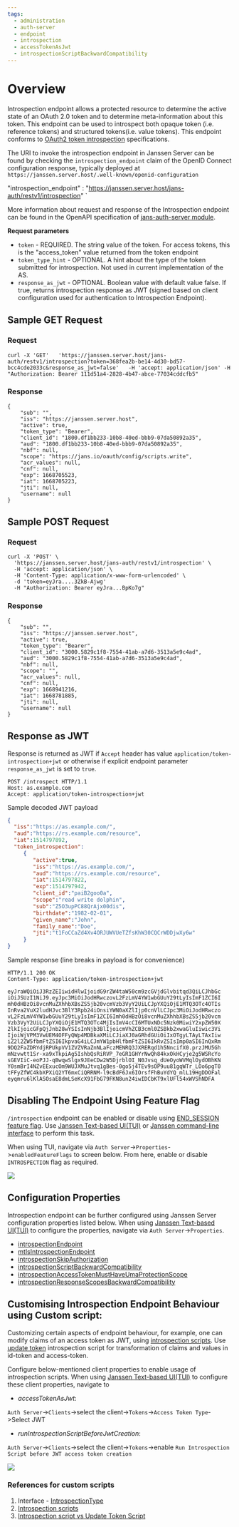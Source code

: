 ```yaml
---
tags:
  - administration
  - auth-server
  - endpoint
  - introspection
  - accessTokenAsJwt
  - introspectionScriptBackwardCompatibility
---
```


# Overview

Introspection endpoint allows a protected resource to determine the active state of an OAuth 2.0 token and to determine 
meta-information about this token. This endpoint can be used to introspect
both opaque token (i.e. reference tokens) and structured tokens(i.e. value tokens). This endpoint conforms to [OAuth2 token
introspection](https://datatracker.ietf.org/doc/html/rfc7662) specifications.

The URI to invoke the introspection endpoint in Janssen Server 
can be found by checking the `introspection_endpoint` claim of the OpenID Connect configuration response, typically deployed at `https://janssen.server.host/.well-known/openid-configuration`

 "introspection_endpoint" : "https://janssen.server.host/jans-auth/restv1/introspection" `

More information about request and response of the Introspection endpoint can be found in
the OpenAPI specification of [jans-auth-server module](https://gluu.org/swagger-ui/?url=https://raw.githubusercontent.com/JanssenProject/jans/vreplace-janssen-version/jans-auth-server/docs/swagger.yaml#/Token/get-introspection).

**Request parameters**
- `token` - REQUIRED.  The string value of the token.  For access tokens, this is the "access_token" value returned from the token endpoint
- `token_type_hint` - OPTIONAL.  A hint about the type of the token submitted for introspection. Not used in current implementation of the AS. 
- `response_as_jwt` - OPTIONAL. Boolean value with default value false. If true, returns introspection response as JWT (signed based on client configuration used for authentication to Introspection Endpoint).

## Sample GET Request

### Request

```
curl -X 'GET'   'https://janssen.server.host/jans-auth/restv1/introspection?token=368fea2b-be14-4d30-bd57-bcc4cde2033c&response_as_jwt=false'   -H 'accept: application/json' -H   "Authorization: Bearer 111d51a4-2828-4b47-abce-77034cddcfb5"
```

### Response

```
{
    "sub": "",
    "iss": "https://janssen.server.host",
    "active": true,
    "token_type": "Bearer",
    "client_id": "1800.df1bb233-10b8-40ed-bbb9-07da50892a35",
    "aud": "1800.df1bb233-10b8-40ed-bbb9-07da50892a35",
    "nbf": null,
    "scope": "https://jans.io/oauth/config/scripts.write",
    "acr_values": null,
    "cnf": null,
    "exp": 1668705523,
    "iat": 1668705223,
    "jti": null,
    "username": null
}
```
## Sample POST Request

### Request

```
curl -X 'POST' \
  'https://janssen.server.host/jans-auth/restv1/introspection' \
  -H 'accept: application/json' \
  -H 'Content-Type: application/x-www-form-urlencoded' \
  -d 'token=eyJra....3ZkB-Ajwg'  
  -H "Authorization: Bearer eyJra...BpKo7g"
```

### Response

```
{
    "sub": "",
    "iss": "https://janssen.server.host",
    "active": true,
    "token_type": "Bearer",
    "client_id": "3000.5829c1f8-7554-41ab-a7d6-3513a5e9c4ad",
    "aud": "3000.5829c1f8-7554-41ab-a7d6-3513a5e9c4ad",
    "nbf": null,
    "scope": "",
    "acr_values": null,
    "cnf": null,
    "exp": 1668941216,
    "iat": 1668781885,
    "jti": null,
    "username": null
}
```

## Response as JWT


Response is returned as JWT if `Accept` header has value `application/token-introspection+jwt` or otherwise if explicit endpoint parameter `response_as_jwt` is set to `true`.

```
POST /introspect HTTP/1.1
Host: as.example.com
Accept: application/token-introspection+jwt
```  

Sample decoded JWT payload
```json
{
  "iss":"https://as.example.com/",
  "aud":"https://rs.example.com/resource",
  "iat":1514797892,
  "token_introspection":
     {
        "active":true,
        "iss":"https://as.example.com/",
        "aud":"https://rs.example.com/resource",
        "iat":1514797822,
        "exp":1514797942,
        "client_id":"paiB2goo0a",
        "scope":"read write dolphin",
        "sub":"Z5O3upPC88QrAjx00dis",
        "birthdate":"1982-02-01",
        "given_name":"John",
        "family_name":"Doe",
        "jti":"t1FoCCaZd4Xv4ORJUWVUeTZfsKhW30CQCrWDDjwXy6w"
     }
} 
```

Sample response (line breaks in payload is for convenience)

```
HTTP/1.1 200 OK
Content-Type: application/token-introspection+jwt

eyJraWQiOiJ3RzZEIiwidHlwIjoidG9rZW4taW50cm9zcGVjdGlvbitqd3QiLCJhbGc
iOiJSUzI1NiJ9.eyJpc3MiOiJodHRwczovL2FzLmV4YW1wbGUuY29tLyIsImF1ZCI6I
mh0dHBzOi8vcnMuZXhhbXBsZS5jb20vcmVzb3VyY2UiLCJpYXQiOjE1MTQ3OTc4OTIs
InRva2VuX2ludHJvc3BlY3Rpb24iOnsiYWN0aXZlIjp0cnVlLCJpc3MiOiJodHRwczo
vL2FzLmV4YW1wbGUuY29tLyIsImF1ZCI6Imh0dHBzOi8vcnMuZXhhbXBsZS5jb20vcm
Vzb3VyY2UiLCJpYXQiOjE1MTQ3OTc4MjIsImV4cCI6MTUxNDc5Nzk0MiwiY2xpZW50X
2lkIjoicGFpQjJnb28wYSIsInNjb3BlIjoicmVhZCB3cml0ZSBkb2xwaGluIiwic3Vi
IjoiWjVPM3VwUEM4OFFyQWp4MDBkaXMiLCJiaXJ0aGRhdGUiOiIxOTgyLTAyLTAxIiw
iZ2l2ZW5fbmFtZSI6IkpvaG4iLCJmYW1pbHlfbmFtZSI6IkRvZSIsImp0aSI6InQxRm
9DQ2FaZDRYdjRPUkpVV1ZVZVRaZnNLaFczMENRQ3JXRERqd1h5NncifX0.przJMU5Gh
mNzvwtt1Sr-xa9xTkpiAg5IshbQsRiRVP_7eGR1GHYrNwQh84kxOkHCyje2g5WSRcYo
sGEVIiC-eoPJJ-qBwqwSlgx9JEeCDw2W5DjrblOI_N0Jvsq_dUeOyoWVMqlOydOBhKN
Y0smBrI4NZvEExucOm9WUJXMuJtvq1gBes-0go5j4TEv9sOP9uu81gqWTr_LOo6pgT0
tFFyZfWC4kbXPXiQ2YT6mxCiQRRNM-l9cBdF6Jx6IOrsfFhBuYdYQ_mlL19HgDDOFal
eyqmru6lKlASOsaE8dmLSeKcX91FbG79FKN8un24iwIDCbKT9xlUFl54xWVShNDFA
```

## Disabling The Endpoint Using Feature Flag

`/introspection` endpoint can be enabled or disable using [END_SESSION feature flag](../../reference/json/feature-flags/janssenauthserver-feature-flags.md#introspection).
Use [Janssen Text-based UI(TUI)](../../config-guide/jans-tui/README.md) or [Janssen command-line interface](../../config-guide/jans-cli/README.md) to perform this task.

When using TUI, navigate via `Auth Server`->`Properties`->`enabledFeatureFlags` to screen below. From here, enable or
disable `INTROSPECTION` flag as required.

![](../../../assets/image-tui-enable-components.png)

## Configuration Properties

Introspection endpoint can be further configured using Janssen Server configuration properties listed below. When using
[Janssen Text-based UI(TUI)](../../config-guide/jans-tui/README.md) to configure the properties,
navigate via `Auth Server`->`Properties`.

- [introspectionEndpoint](../../reference/json/properties/janssenauthserver-properties.md#introspectionendpoint)
- [mtlsIntrospectionEndpoint](../../reference/json/properties/janssenauthserver-properties.md#mtlsintrospectionendpoint)
- [introspectionSkipAuthorization](../../reference/json/properties/janssenauthserver-properties.md#introspectionskipauthorization)
- [introspectionScriptBackwardCompatibility](../../reference/json/properties/janssenauthserver-properties.md#introspectionscriptbackwardcompatibility)
- [introspectionAccessTokenMustHaveUmaProtectionScope](../../reference/json/properties/janssenauthserver-properties.md#introspectionaccesstokenmusthaveumaprotectionscope)
- [introspectionResponseScopesBackwardCompatibility](../../reference/json/properties/janssenauthserver-properties.md#introspectionresponsescopesbackwardcompatibility)

## Customising Introspection Endpoint Behaviour using Custom script:

Customizing certain aspects of endpoint behaviour, for example, one can modify claims of an access token as JWT, using
[introspection scripts](../../../script-catalog/introspection/README.md). Use
[update token](../../developer/scripts/update-token.md) introspection script for transformation of claims and values in
id-token and access-token.

Configure below-mentioned client properties to enable usage of introspection scripts.
When using [Janssen Text-based UI(TUI)](../../config-guide/jans-tui/README.md) to configure these client properties,
navigate to

- _accessTokenAsJwt_:

`Auth Server`->`Clients`->select the client->`Tokens`->`Access Token Type`->Select JWT

- _runIntrospectionScriptBeforeJwtCreation_:

`Auth Server`->`Clients`->select the client->`Tokens`->enable `Run Introspection Script before JWT access token creation`

![](../../../assets/image-tui-client-config-token-screen.png)

### References for custom scripts
1. Interface - [IntrospectionType](https://github.com/JanssenProject/jans/blob/main/jans-core/script/src/main/java/io/jans/model/custom/script/type/introspection/IntrospectionType.java)
2. [Introspection scripts](../../../script-catalog/introspection/README.md)
3. [Introspection script vs Update Token Script](https://github.com/JanssenProject/jans/blob/main/docs/admin/developer/scripts/update-token.md#introspectiontype-script-vs-updatetokentype-script)
